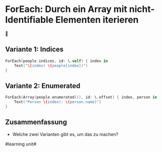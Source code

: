 # ForEach: Durch ein Array mit nicht-Identifiable Elementen iterieren
🔁

## Variante 1: Indices
```swift
ForEach(people.indices, id: \.self) { index in
	Text("\(index) \(people[index])")
}
```

## Variante 2: Enumerated
```swift
ForEach(Array(people.enumerated()), id: \.offset) { index, person in
    Text("Person \(index): \(person.name)")
}
```


## Zusammenfassung
- Welche zwei Varianten gibt es, um das zu machen?

#learning unit#